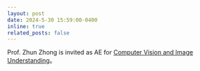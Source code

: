 ```yaml
---
layout: post
date: 2024-5-30 15:59:00-0400
inline: true
related_posts: false
---
```


Prof. Zhun Zhong is invited as AE for [Computer Vision and Image Understanding](https://www.sciencedirect.com/journal/computer-vision-and-image-understanding/about/editorial-board)。